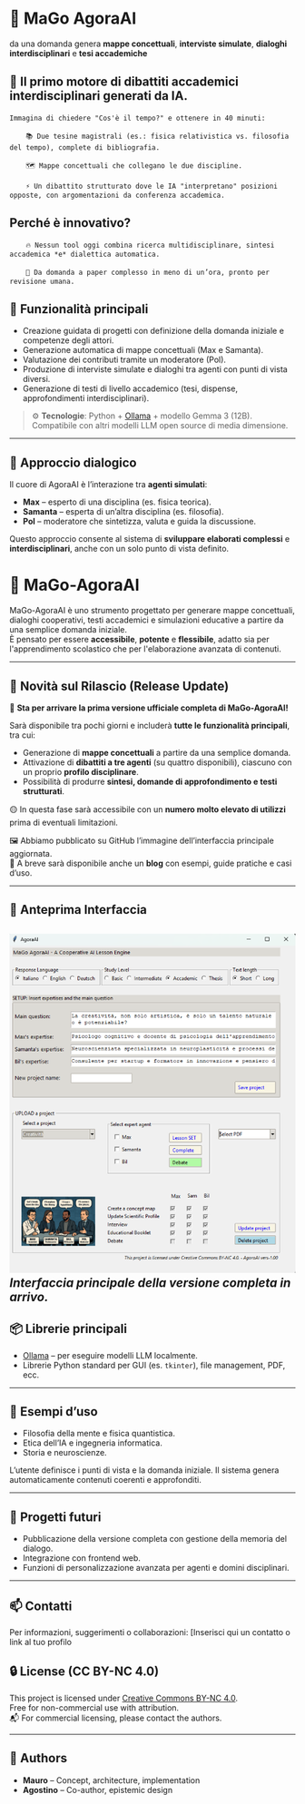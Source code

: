 # 🧠 MaGo AgoraAI  
da una domanda genera **mappe concettuali**, **interviste simulate**, **dialoghi interdisciplinari** e **tesi accademiche** 

## 🎯 Il primo motore di dibattiti accademici interdisciplinari generati da IA.
    
    Immagina di chiedere "Cos'è il tempo?" e ottenere in 40 minuti:

        📚 Due tesine magistrali (es.: fisica relativistica vs. filosofia del tempo), complete di bibliografia.

        🗺️ Mappe concettuali che collegano le due discipline.

        ⚡ Un dibattito strutturato dove le IA "interpretano" posizioni opposte, con argomentazioni da conferenza accademica.

## Perché è innovativo?

        🔥 Nessun tool oggi combina ricerca multidisciplinare, sintesi accademica *e* dialettica automatica.

        🚀 Da domanda a paper complesso in meno di un’ora, pronto per revisione umana.


## 🚀 Funzionalità principali

- Creazione guidata di progetti con definizione della domanda iniziale e competenze degli attori.
- Generazione automatica di mappe concettuali (Max e Samanta).
- Valutazione dei contributi tramite un moderatore (Pol).
- Produzione di interviste simulate e dialoghi tra agenti con punti di vista diversi.
- Generazione di testi di livello accademico (tesi, dispense, approfondimenti interdisciplinari).

> ⚙️ **Tecnologie**: Python + [Ollama](https://ollama.com/) + modello Gemma 3 (12B).  
> Compatibile con altri modelli LLM open source di media dimensione.

---

## 🧩 Approccio dialogico

Il cuore di AgoraAI è l’interazione tra **agenti simulati**:

- **Max** – esperto di una disciplina (es. fisica teorica).
- **Samanta** – esperta di un’altra disciplina (es. filosofia).
- **Pol** – moderatore che sintetizza, valuta e guida la discussione.

Questo approccio consente al sistema di **sviluppare elaborati complessi** e **interdisciplinari**, anche con un solo punto di vista definito.

# 🧠 MaGo-AgoraAI

MaGo-AgoraAI è uno strumento progettato per generare mappe concettuali, dialoghi cooperativi, testi accademici e simulazioni educative a partire da una semplice domanda iniziale.  
È pensato per essere **accessibile**, **potente** e **flessibile**, adatto sia per l'apprendimento scolastico che per l'elaborazione avanzata di contenuti.

---

## 📢 Novità sul Rilascio (Release Update)

🎉 **Sta per arrivare la prima versione ufficiale completa di MaGo-AgoraAI!**

Sarà disponibile tra pochi giorni e includerà **tutte le funzionalità principali**, tra cui:

- Generazione di **mappe concettuali** a partire da una semplice domanda.
- Attivazione di **dibattiti a tre agenti** (su quattro disponibili), ciascuno con un proprio **profilo disciplinare**.
- Possibilità di produrre **sintesi, domande di approfondimento e testi strutturati**.

🟡 In questa fase sarà accessibile con un **numero molto elevato di utilizzi** prima di eventuali limitazioni.

🖼️ Abbiamo pubblicato su GitHub l’immagine dell’interfaccia principale aggiornata.  
📝 A breve sarà disponibile anche un **blog** con esempi, guide pratiche e casi d’uso.

---

## 👀 Anteprima Interfaccia

![Versione 1](images/Versione1.png)  
*Interfaccia principale della versione completa in arrivo.*
---



## 📦 Librerie principali

- [Ollama](https://ollama.com/) – per eseguire modelli LLM localmente.
- Librerie Python standard per GUI (es. `tkinter`), file management, PDF, ecc.

---

## 🧪 Esempi d’uso

- Filosofia della mente e fisica quantistica.
- Etica dell’IA e ingegneria informatica.
- Storia e neuroscienze.

L’utente definisce i punti di vista e la domanda iniziale. Il sistema genera automaticamente contenuti coerenti e approfonditi.

---

## 📂 Progetti futuri

- Pubblicazione della versione completa con gestione della memoria del dialogo.
- Integrazione con frontend web.
- Funzioni di personalizzazione avanzata per agenti e domini disciplinari.

---

## 📫 Contatti

Per informazioni, suggerimenti o collaborazioni: [Inserisci qui un contatto o link al tuo profilo

## 🔒 License (CC BY-NC 4.0)

This project is licensed under [Creative Commons BY-NC 4.0](https://creativecommons.org/licenses/by-nc/4.0/).  
Free for non-commercial use with attribution.  
📬 For commercial licensing, please contact the authors.

---

## 🧾 Authors

- **Mauro** – Concept, architecture, implementation  
- **Agostino** – Co-author, epistemic design  


